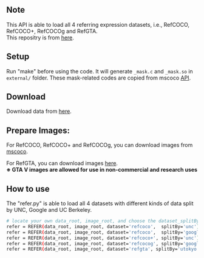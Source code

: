 ## Note

This API is able to load all 4 referring expression datasets, i.e., RefCOCO, RefCOCO+, RefCOCOg and RefGTA.  
This repositry is from [here](https://github.com/lichengunc/refer2).

## Setup
Run "make" before using the code.
It will generate ``_mask.c`` and ``_mask.so`` in ``external/`` folder.
These mask-related codes are copied from mscoco [API](https://github.com/pdollar/coco).

## Download
Download data from [here](https://drive.google.com/open?id=19UQsGDb8s9oi-v7bAw41ZqzypwM5ECaQ).

## Prepare Images:
For RefCOCO, RefCOCO+ and RefCOCOg, you can download images from [mscoco](http://mscoco.org/dataset/#overview).

For RefGTA, you can download images [here](https://drive.google.com/open?id=1pcdwA--xSAkbsOwjqhhyXMRZH7_sjQXU).  
**※ GTA V images are allowed for use in non-commercial and research uses**

## How to use
The "refer.py" is able to load all 4 datasets with different kinds of data split by UNC, Google and UC Berkeley.
```bash
# locate your own data_root, image_root, and choose the dataset_splitBy you want to use
refer = REFER(data_root, image_root, dataset='refcoco',  splitBy='unc')
refer = REFER(data_root, image_root, dataset='refcoco',  splitBy='google')
refer = REFER(data_root, image_root, dataset='refcoco+', splitBy='unc')
refer = REFER(data_root, image_root, dataset='refcocog', splitBy='google')  # testing data haven't been released yet
refer = REFER(data_root, image_root, dataset='refgta', splitBy='utokyo')
```


<!-- refs(dataset).p contains list of refs, where each ref is
{ref_id, ann_id, category_id, file_name, image_id, sent_ids, sentences}
ignore filename

Each sentences is a list of sent
{arw, sent, sent_id, tokens}
 -->
